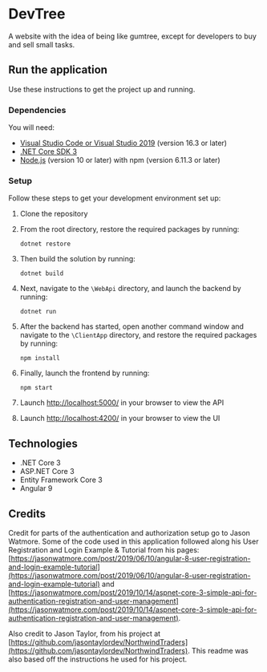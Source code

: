 # DevTree
A website with the idea of being like gumtree, except for developers to buy and sell small tasks.

## Run the application
Use these instructions to get the project up and running.

### Dependencies
You will need:

* [Visual Studio Code or Visual Studio 2019](https://visualstudio.microsoft.com/vs/) (version 16.3 or later)
* [.NET Core SDK 3](https://dotnet.microsoft.com/download/dotnet-core/3.0)
* [Node.js](https://nodejs.org/en/) (version 10 or later) with npm (version 6.11.3 or later)

### Setup
Follow these steps to get your development environment set up:

  1. Clone the repository
  2. From the root directory, restore the required packages by running:
      ```
     dotnet restore
     ```
  3. Then build the solution by running:
     ```
     dotnet build
     ```
  4. Next, navigate to the `\WebApi` directory, and launch the backend by running:
      ```
     dotnet run
     ```
  5. After the backend has started, open another command window and navigate to the `\ClientApp` directory, and restore the required packages by running:
     ```
	 npm install
	 ```

  6. Finally, launch the frontend by running:
      ```
     npm start
     ```


  7. Launch [http://localhost:5000/](http://localhost:5000/api) in your browser to view the API
  
  8. Launch [http://localhost:4200/](http://localhost:4200/) in your browser to view the UI

## Technologies
* .NET Core 3
* ASP.NET Core 3
* Entity Framework Core 3
* Angular 9

## Credits
Credit for parts of the authentication and authorization setup go to Jason Watmore. Some of the code used in this application followed along his User Registration and Login Example & Tutorial from his pages: [https://jasonwatmore.com/post/2019/06/10/angular-8-user-registration-and-login-example-tutorial](https://jasonwatmore.com/post/2019/06/10/angular-8-user-registration-and-login-example-tutorial) and [https://jasonwatmore.com/post/2019/10/14/aspnet-core-3-simple-api-for-authentication-registration-and-user-management](https://jasonwatmore.com/post/2019/10/14/aspnet-core-3-simple-api-for-authentication-registration-and-user-management).

Also credit to Jason Taylor, from his project at [https://github.com/jasontaylordev/NorthwindTraders](https://github.com/jasontaylordev/NorthwindTraders). This readme was also based off the instructions he used for his project.
